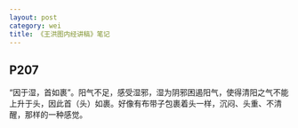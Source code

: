 ```yaml
---
layout: post
category: wei
title: 《王洪图内经讲稿》笔记
---
```


## P207 ##

“因于湿，首如裹”。阳气不足，感受湿邪，湿为阴邪困遏阳气，使得清阳之气不能上升于头，因此首（头）如裹。好像有布带子包裹着头一样，沉闷、头重、不清醒，那样的一种感觉。